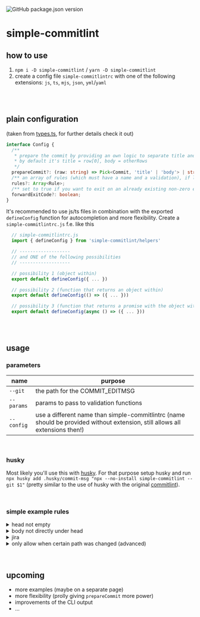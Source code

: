 ![GitHub package.json version](https://img.shields.io/github/package-json/v/steve-py96/ahocon?style=flat-square&color=000000)

# simple-commitlint

## how to use

1. `npm i -D simple-commitlint` / `yarn -D simple-commitlint`
2. create a config file `simple-commitlintrc` with one of the following extensions: `js`, `ts`, `mjs`, `json`, `yml`/`yaml`

<br />
<br />

## plain configuration

(taken from [types.ts](./src/types.ts), for further details check it out)

```ts
interface Config {
  /**
   * prepare the commit by providing an own logic to separate title and body (return a string if it's an invalid commit to prepare)
   * by default it's title = row[0], body = otherRows
   */
  prepareCommit?: (raw: string) => Pick<Commit, 'title' | 'body'> | string;
  /** an array of rules (which must have a name and a validation), if left empty the linter exits with code 0 */
  rules?: Array<Rule>;
  /** set to true if you want to exit on an already existing non-zero exit code (it's simply forwarded) */
  forwardExitCode?: boolean;
}
```

It's recommended to use js/ts files in combination with the exported `defineConfig` function for autocompletion and more flexibility.
Create a `simple-commitlintrc.js` f.e. like this

```js
  // simple-commitlintrc.js
  import { defineConfig } from 'simple-commitlint/helpers'

  // -------------------
  // and ONE of the following possibilities
  // -------------------

  // possibility 1 (object within)
  export default defineConfig({ ... })

  // possibility 2 (function that returns an object within)
  export default defineConfig(() => ({ ... }))

  // possibility 3 (function that returns a promise with the object within)
  export default defineConfig(async () => ({ ... }))
```

<br />
<br />

## usage

### parameters

| name       | purpose                                                                                                                      |
| ---------- | ---------------------------------------------------------------------------------------------------------------------------- |
| `--git`    | the path for the COMMIT_EDITMSG                                                                                              |
| `--params` | params to pass to validation functions                                                                                       |
| `--config` | use a different name than simple-commitlintrc (name should be provided without extension, still allows all extensions then!) |

<br />

### husky

Most likely you'll use this with [husky](https://github.com/typicode/husky). For that purpose setup husky and run `npx husky add .husky/commit-msg "npx --no-install simple-commitlint --git $1"` (pretty similar to the use of husky with the original [commitlint](https://github.com/conventional-changelog/commitlint/)).

<br />

### simple example rules

<details>
  <summary> head not empty </summary>

```js
defineConfig({
  rules: [
    {
      name: 'head-not-empty',
      validate({ title }) {
        return title.length > 0;
      },
    },
  ],
});
```

</details>

<details>
  <summary> body not directly under head </summary>

```js
defineConfig({
  rules: [
    {
      name: 'body-not-directly-under-head',
      validate({ body }) {
        return body.split('\n')[0].trim().length === 0;
      },
    },
  ],
});
```

</details>

<details>
  <summary> jira </summary>

```js
defineConfig({
  rules: [
    {
      name: 'jira',
      validate({ title }) {
        return /^[A-Z]+-\d+ ?(?:\/\/?|:) ?[^\/ ].*$/.test(title);
      },
    },
  ],
});
```

</details>

<details>
  <summary> only allow when certain path was changed (advanced) </summary>

(required to add params, example within `.husky/commit-msg`)

```sh
  npx simple-commitlint --git $1 --params "$(git diff --name-only)"
```

```js
defineConfig({
  rules: [
    {
      name: 'special-case',
      validate({ title, cli }) {
        if (cli.split('\n').some((path) => path.endsWith('fileABC.ts')))
          return /someSpecialTest/.test(title);

        return /defaultTest/.test(title);
      },
    },
  ],
});
```

</details>

<br />
<br />

## upcoming

- more examples (maybe on a separate page)
- more flexibility (prolly giving `prepareCommit` more power)
- improvements of the CLI output
- ...
